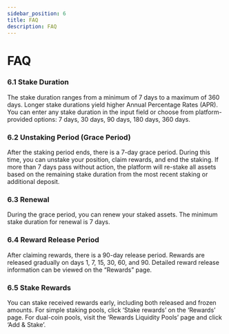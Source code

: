 ```yaml
---
sidebar_position: 6
title: FAQ
description: FAQ
---
```


# **FAQ**

### 6.1 **Stake Duration**

The stake duration ranges from a minimum of 7 days to a maximum of 360 days. Longer stake durations yield higher Annual Percentage Rates (APR). You can enter any stake duration in the input field or choose from platform-provided options: 7 days, 30 days, 90 days, 180 days, 360 days.

### 6.2 **Unstaking Period (Grace Period)**

After the staking period ends, there is a 7-day grace period. During this time, you can unstake your position, claim rewards, and end the staking. If more than 7 days pass without action, the platform will re-stake all assets based on the remaining stake duration from the most recent staking or additional deposit.

### 6.3 **Renewal**

During the grace period, you can renew your staked assets. The minimum stake duration for renewal is 7 days.

### 6.4 **Reward Release Period**

After claiming rewards, there is a 90-day release period. Rewards are released gradually on days 1, 7, 15, 30, 60, and 90. Detailed reward release information can be viewed on the “Rewards” page.

### 6.5 **Stake Rewards**

You can stake received rewards early, including both released and frozen amounts. For simple staking pools, click ‘Stake rewards’ on the ‘Rewards’ page. For dual-coin pools, visit the ‘Rewards Liquidity Pools’ page and click ‘Add & Stake’.
